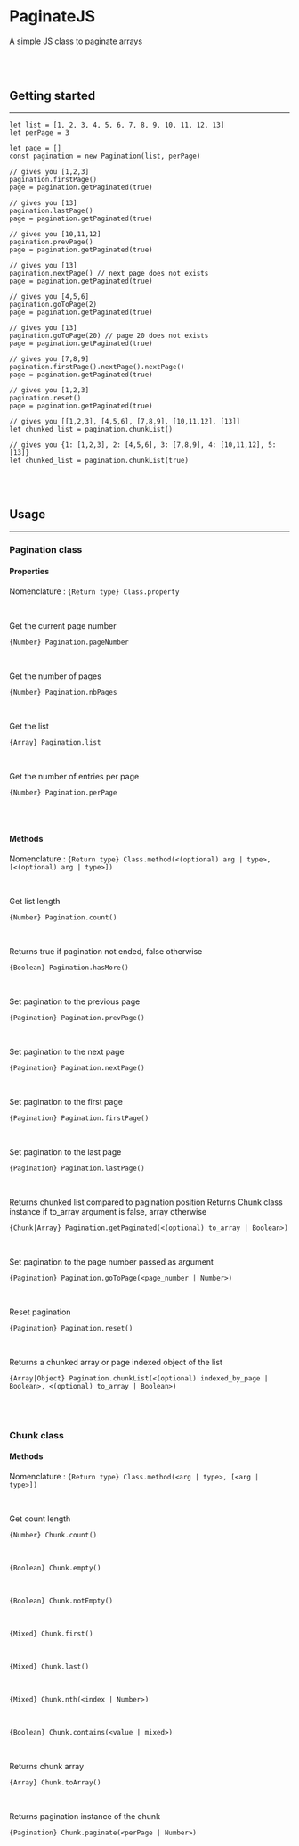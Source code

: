 # PaginateJS
A simple JS class to paginate arrays

<br><br>

## Getting started

---

```JS
let list = [1, 2, 3, 4, 5, 6, 7, 8, 9, 10, 11, 12, 13]
let perPage = 3

let page = []
const pagination = new Pagination(list, perPage)

// gives you [1,2,3]
pagination.firstPage()
page = pagination.getPaginated(true)

// gives you [13]
pagination.lastPage()
page = pagination.getPaginated(true)

// gives you [10,11,12]
pagination.prevPage()
page = pagination.getPaginated(true)

// gives you [13]
pagination.nextPage() // next page does not exists
page = pagination.getPaginated(true)

// gives you [4,5,6]
pagination.goToPage(2)
page = pagination.getPaginated(true)

// gives you [13]
pagination.goToPage(20) // page 20 does not exists
page = pagination.getPaginated(true)

// gives you [7,8,9]
pagination.firstPage().nextPage().nextPage()
page = pagination.getPaginated(true)

// gives you [1,2,3]
pagination.reset()
page = pagination.getPaginated(true)

// gives you [[1,2,3], [4,5,6], [7,8,9], [10,11,12], [13]]
let chunked_list = pagination.chunkList()

// gives you {1: [1,2,3], 2: [4,5,6], 3: [7,8,9], 4: [10,11,12], 5: [13]}
let chunked_list = pagination.chunkList(true)
```
<br><br>

## Usage

---

### Pagination class

#### Properties
Nomenclature : `{Return type} Class.property`

<br>

Get the current page number
```JS
{Number} Pagination.pageNumber
```

<br>

Get the number of pages
```JS
{Number} Pagination.nbPages
```

<br>

Get the list
```JS
{Array} Pagination.list
```

<br>

Get the number of entries per page
```JS
{Number} Pagination.perPage
```
<br><br>

#### Methods
Nomenclature : `{Return type} Class.method(<(optional) arg | type>, [<(optional) arg | type>])`

<br>

Get list length
```JS
{Number} Pagination.count()
```

<br>

Returns true if pagination not ended, false otherwise
```JS
{Boolean} Pagination.hasMore()
```

<br>

Set pagination to the previous page
```JS
{Pagination} Pagination.prevPage()
```

<br>

Set pagination to the next page
```JS
{Pagination} Pagination.nextPage()
```

<br>

Set pagination to the first page
```JS
{Pagination} Pagination.firstPage()
```

<br>

Set pagination to the last page
```JS
{Pagination} Pagination.lastPage()
```

<br>

Returns chunked list compared to pagination position
Returns Chunk class instance if to_array argument is false, array otherwise
```JS
{Chunk|Array} Pagination.getPaginated(<(optional) to_array | Boolean>)
```

<br>

Set pagination to the page number passed as argument
```JS
{Pagination} Pagination.goToPage(<page_number | Number>)
```

<br>

Reset pagination
```JS
{Pagination} Pagination.reset()
```

<br>

Returns a chunked array or page indexed object of the list
```JS
{Array|Object} Pagination.chunkList(<(optional) indexed_by_page | Boolean>, <(optional) to_array | Boolean>)
```

<br><br>

### Chunk class

#### Methods
Nomenclature : `{Return type} Class.method(<arg | type>, [<arg | type>])`

<br>

Get count length
```JS
{Number} Chunk.count()
```

<br>

```JS
{Boolean} Chunk.empty()
```

<br>

```JS
{Boolean} Chunk.notEmpty()
```

<br>

```JS
{Mixed} Chunk.first()
```

<br>

```JS
{Mixed} Chunk.last()
```

<br>

```JS
{Mixed} Chunk.nth(<index | Number>)
```

<br>

```JS
{Boolean} Chunk.contains(<value | mixed>)
```

<br>

Returns chunk array
```JS
{Array} Chunk.toArray()
```

<br>

Returns pagination instance of the chunk
```JS
{Pagination} Chunk.paginate(<perPage | Number>)
```
